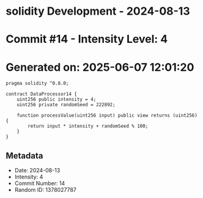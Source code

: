 ﻿# solidity Development - 2024-08-13
# Commit #14 - Intensity Level: 4
# Generated on: 2025-06-07 12:01:20
```solidity
pragma solidity ^0.8.0;

contract DataProcessor14 {
    uint256 public intensity = 4;
    uint256 private randomSeed = 222892;

    function processValue(uint256 input) public view returns (uint256) {
        return input * intensity + randomSeed % 100;
    }
}
```
## Metadata
- Date: 2024-08-13
- Intensity: 4
- Commit Number: 14
- Random ID: 1378027787
